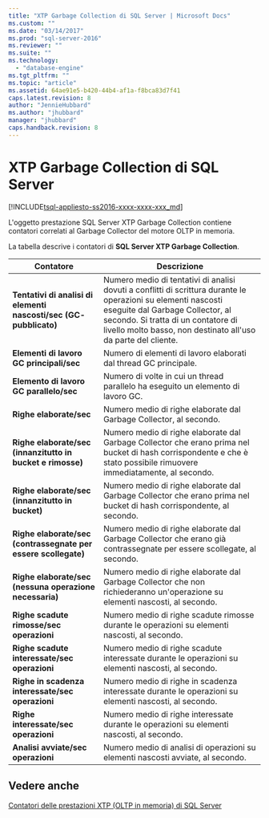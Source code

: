 ```yaml
---
title: "XTP Garbage Collection di SQL Server | Microsoft Docs"
ms.custom: ""
ms.date: "03/14/2017"
ms.prod: "sql-server-2016"
ms.reviewer: ""
ms.suite: ""
ms.technology: 
  - "database-engine"
ms.tgt_pltfrm: ""
ms.topic: "article"
ms.assetid: 64ae91e5-b420-44b4-af1a-f8bca83d7f41
caps.latest.revision: 8
author: "JennieHubbard"
ms.author: "jhubbard"
manager: "jhubbard"
caps.handback.revision: 8
---
```

# XTP Garbage Collection di SQL Server
[!INCLUDE[tsql-appliesto-ss2016-xxxx-xxxx-xxx_md](../../includes/tsql-appliesto-ss2016-xxxx-xxxx-xxx-md.md)]

  L'oggetto prestazione SQL Server XTP Garbage Collection contiene contatori correlati al Garbage Collector del motore OLTP in memoria.  
  
 La tabella descrive i contatori di **SQL Server XTP Garbage Collection**.  
  
|Contatore|Descrizione|  
|-------------|-----------------|  
|**Tentativi di analisi di elementi nascosti/sec (GC- pubblicato)**|Numero medio di tentativi di analisi dovuti a conflitti di scrittura durante le operazioni su elementi nascosti eseguite dal Garbage Collector, al secondo. Si tratta di un contatore di livello molto basso, non destinato all'uso da parte del cliente.|  
|**Elementi di lavoro GC principali/sec**|Numero di elementi di lavoro elaborati dal thread GC principale.|  
|**Elemento di lavoro GC parallelo/sec**|Numero di volte in cui un thread parallelo ha eseguito un elemento di lavoro GC.|  
|**Righe elaborate/sec**|Numero medio di righe elaborate dal Garbage Collector, al secondo.|  
|**Righe elaborate/sec (innanzitutto in bucket e rimosse)**|Numero medio di righe elaborate dal Garbage Collector che erano prima nel bucket di hash corrispondente e che è stato possibile rimuovere immediatamente, al secondo.|  
|**Righe elaborate/sec (innanzitutto in bucket)**|Numero medio di righe elaborate dal Garbage Collector che erano prima nel bucket di hash corrispondente, al secondo.|  
|**Righe elaborate/sec (contrassegnate per essere scollegate)**|Numero medio di righe elaborate dal Garbage Collector che erano già contrassegnate per essere scollegate, al secondo.|  
|**Righe elaborate/sec (nessuna operazione necessaria)**|Numero medio di righe elaborate dal Garbage Collector che non richiederanno un'operazione su elementi nascosti, al secondo.|  
|**Righe scadute rimosse/sec operazioni**|Numero medio di righe scadute rimosse durante le operazioni su elementi nascosti, al secondo.|  
|**Righe scadute interessate/sec operazioni**|Numero medio di righe scadute interessate durante le operazioni su elementi nascosti, al secondo.|  
|**Righe in scadenza interessate/sec operazioni**|Numero medio di righe in scadenza interessate durante le operazioni su elementi nascosti, al secondo.|  
|**Righe interessate/sec operazioni**|Numero medio di righe interessate durante le operazioni su elementi nascosti, al secondo.|  
|**Analisi avviate/sec operazioni**|Numero medio di analisi di operazioni su elementi nascosti avviate, al secondo.|  
  
## Vedere anche  
 [Contatori delle prestazioni XTP &#40;OLTP in memoria&#41; di SQL Server](../../relational-databases/performance-monitor/sql-server-xtp-in-memory-oltp-performance-counters.md)  
  
  